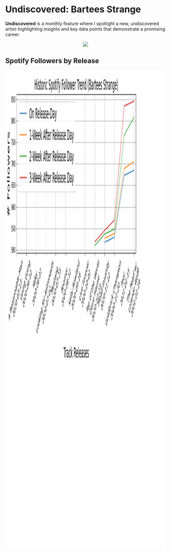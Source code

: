 # Undiscovered: Bartees Strange
**Undiscovered** is a monthly feature where I spotlight a new, undiscovered artist-highlighting insights and key data points that demonstrate a promising career.

<p align="center"> 
<img src="https://media.giphy.com/media/KAjBPP5qdz1qsT8xya/giphy.gif">
</p>


## Spotify Followers by Release

<img align="center" width="1200" height="1500" src="https://github.com/jacksonbull87/bull-analytics/blob/main/blog6/visuals/bartees_follower_releasetrend.png">
